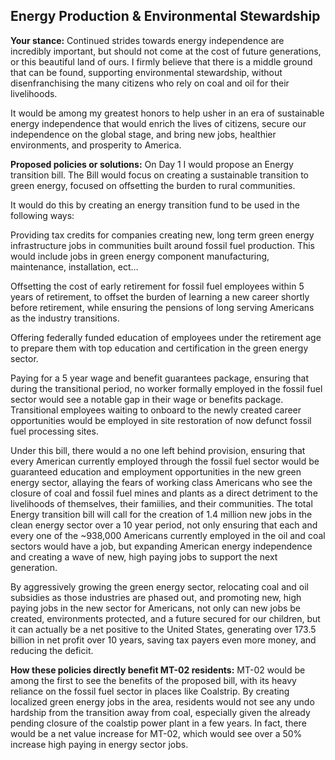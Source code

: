## Energy Production & Environmental Stewardship

**Your stance:** Continued strides towards energy independence are incredibly important, but should not come at the cost of future generations, or this beautiful land of ours. I firmly believe that there is a middle ground that can be found, supporting environmental stewardship, without disenfranchising the many citizens who rely on coal and oil for their livelihoods.

It would be among my greatest honors to help usher in an era of sustainable energy independence that would enrich the lives of citizens, secure our independence on the global stage, and bring new jobs, healthier environments, and prosperity to America.


**Proposed policies or solutions:**
On Day 1 I would propose an Energy transition bill. The Bill would focus on creating a sustainable transition to green energy, focused on offsetting the burden to rural communities. 

It would do this by creating an energy transition fund to be used in the following ways:

Providing tax credits for companies creating new, long term green energy infrastructure jobs in communities built around fossil fuel production. This would include jobs in green energy component manufacturing, maintenance, installation, ect…

Offsetting the cost of early retirement for fossil fuel employees within 5 years of retirement, to offset the burden of learning a new career shortly before retirement, while ensuring the pensions of long serving Americans as the industry transitions.

Offering federally funded education of employees under the retirement age to prepare them with top education and certification in the green energy sector. 

Paying for a 5 year wage and benefit guarantees package, ensuring that during the transitional period, no worker formally employed in the fossil fuel sector would see a notable gap in their wage or benefits package. Transitional employees waiting to onboard to the newly created career opportunities would be employed in site restoration of now defunct fossil fuel processing sites.

Under this bill, there would a no one left behind provision, ensuring that every American currently employed through the fossil fuel sector would be guaranteed education and employment opportunities in the new green energy sector, allaying the fears of working class Americans who see the closure of coal and fossil fuel mines and plants as a direct detriment to the livelihoods of themselves, their famiilies, and their communities. The total Energy transition bill will call for the creation of 1.4 million new jobs in the clean energy sector over a 10 year period, not only ensuring that each and every one of the ~938,000 Americans currently employed in the oil and coal sectors would have a job, but expanding American energy independence and creating a wave of new, high paying jobs to support the next generation.
 
By aggressively growing the green energy sector, relocating coal and oil subsidies as those industries are phased out, and promoting new, high paying jobs in the new sector for Americans, not only can new jobs be created, environments protected, and a future secured for our children, but it can actually be a net positive to the United States, generating over 173.5 billion in net profit over 10 years, saving tax payers even more money, and reducing the deficit.


**How these policies directly benefit MT-02 residents:**
MT-02 would be among the first to see the benefits of the proposed bill, with its heavy reliance on the fossil fuel sector in places like Coalstrip. By creating localized green energy jobs in the area, residents would not see any undo hardship from the transition away from coal, especially given the already pending closure of the coalstip power plant in a few years. In fact, there would be a net value increase for MT-02, which would see over a 50% increase high paying in energy sector jobs.
